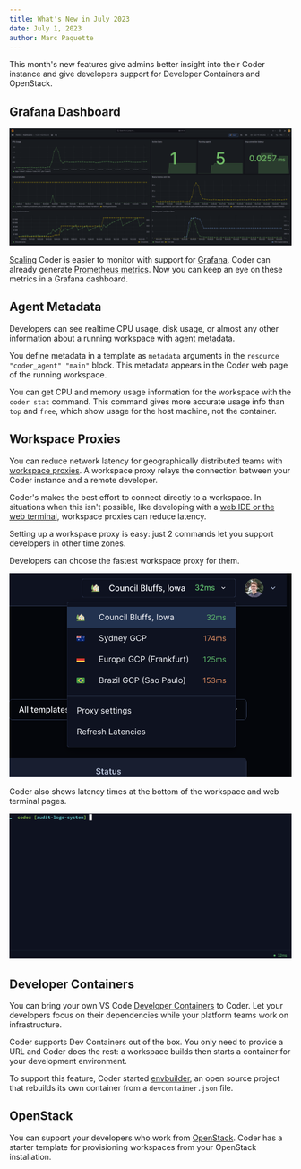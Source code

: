 ```yaml
---
title: What's New in July 2023
date: July 1, 2023
author: Marc Paquette
---
```


This month's new features give admins better insight into their Coder instance and give developers support for Developer Containers and OpenStack.

## Grafana Dashboard

![Grafana dashboard](./static/grafana-dashboard.png)

[Scaling](https://coder.com/docs/v2/latest/admin/scale) Coder is easier to monitor with support for [Grafana](https://grafana.com/). Coder can already generate [Prometheus metrics](https://coder.com/docs/v2/latest/admin/prometheus). Now you can keep an eye on these metrics in a Grafana dashboard.


## Agent Metadata

Developers can see realtime CPU usage, disk usage, or almost any other information about a running workspace with [agent metadata](https://coder.com/docs/v2/latest/templates/agent-metadata).

You define metadata in a template as `metadata` arguments in the `resource "coder_agent" "main"` block. This metadata appears in the Coder web page of the running workspace.

You can get CPU and memory usage information for the workspace with the `coder stat` command. This command gives more accurate usage info than `top` and `free`, which show usage for the host machine, not the container.

## Workspace Proxies

You can reduce network latency for geographically distributed teams with [workspace proxies](https://coder.com/docs/v2/latest/admin/workspace-proxies). A workspace proxy relays the connection between your Coder instance and a remote developer.

Coder's makes the best effort to connect directly to a workspace. In situations when this isn't possible, like developing with a [web IDE or the web terminal](https://coder.com/docs/v2/latest/ides/web-ides), workspace proxies can reduce latency.

Setting up a workspace proxy is easy: just 2 commands let you support developers in other time zones.

Developers can choose the fastest workspace proxy for them.

![Choosing a workspace proxy](./static/choosing-workspace-proxy.png)

Coder also shows latency times at the bottom of the workspace and web terminal pages.

![Latency in the web terminal](./static/web-terminal-latency.png)


## Developer Containers

You can bring your own VS Code [Developer Containers](https://containers.dev/) to Coder. Let your developers focus on their dependencies while your platform teams work on infrastructure.

Coder supports Dev Containers out of the box. You only need to provide a URL and Coder does the rest: a workspace builds then starts a container for your development environment.

To support this feature, Coder started [envbuilder](https://github.com/coder/envbuilder), an open source project that rebuilds its own container from a `devcontainer.json` file.

## OpenStack

You can support your developers who work from [OpenStack](https://www.openstack.org/). Coder has a starter template for provisioning workspaces from your OpenStack installation.
